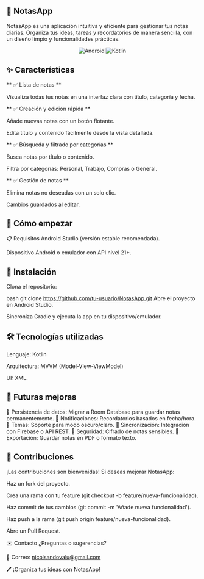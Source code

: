 ## 📝 NotasApp
NotasApp es una aplicación intuitiva y eficiente para gestionar tus notas diarias. Organiza tus ideas, tareas y recordatorios de manera sencilla, con un diseño limpio y funcionalidades prácticas.

<p align="center"> <img src="https://img.shields.io/badge/Android-3DDC84?style=for-the-badge&logo=android&logoColor=white" alt="Android"> <img src="https://img.shields.io/badge/Kotlin-0095D5?style=for-the-badge&logo=kotlin&logoColor=white" alt="Kotlin"> </p>

## ✨ Características
** ✅ Lista de notas ** 

Visualiza todas tus notas en una interfaz clara con título, categoría y fecha.

** ✅ Creación y edición rápida ** 

Añade nuevas notas con un botón flotante.

Edita título y contenido fácilmente desde la vista detallada.

**  ✅ Búsqueda y filtrado por categorías ** 

Busca notas por título o contenido.

Filtra por categorías: Personal, Trabajo, Compras o General.

** ✅ Gestión de notas ** 

Elimina notas no deseadas con un solo clic.

Cambios guardados al editar.

## 🚀 Cómo empezar
📋 Requisitos
Android Studio (versión estable recomendada).

Dispositivo Android o emulador con API nivel 21+.

## 🔧 Instalación
Clona el repositorio:

bash
git clone https://github.com/tu-usuario/NotasApp.git
Abre el proyecto en Android Studio.

Sincroniza Gradle y ejecuta la app en tu dispositivo/emulador.

## 🛠️ Tecnologías utilizadas
Lenguaje: Kotlin

Arquitectura: MVVM (Model-View-ViewModel)

UI: XML.


## 🔮 Futuras mejoras
🔹 Persistencia de datos: Migrar a Room Database para guardar notas permanentemente.
🔹 Notificaciones: Recordatorios basados en fecha/hora.
🔹 Temas: Soporte para modo oscuro/claro.
🔹 Sincronización: Integración con Firebase o API REST.
🔹 Seguridad: Cifrado de notas sensibles.
🔹 Exportación: Guardar notas en PDF o formato texto.

## 🤝 Contribuciones
¡Las contribuciones son bienvenidas! Si deseas mejorar NotasApp:

Haz un fork del proyecto.

Crea una rama con tu feature (git checkout -b feature/nueva-funcionalidad).

Haz commit de tus cambios (git commit -m 'Añade nueva funcionalidad').

Haz push a la rama (git push origin feature/nueva-funcionalidad).

Abre un Pull Request.


✉️ Contacto
¿Preguntas o sugerencias?

📧 Correo: nicolsandovalu@gmail.com


🖊️ ¡Organiza tus ideas con NotasApp!


